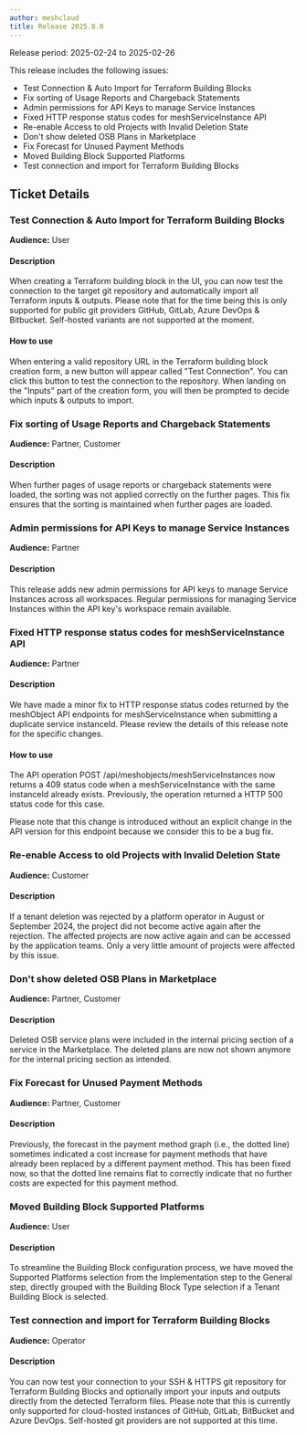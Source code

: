 ```yaml
---
author: meshcloud
title: Release 2025.8.0
---
```


Release period: 2025-02-24 to 2025-02-26

This release includes the following issues:
* Test Connection & Auto Import for Terraform Building Blocks
* Fix sorting of Usage Reports and Chargeback Statements
* Admin permissions for API Keys to manage Service Instances
* Fixed HTTP response status codes for meshServiceInstance API
* Re-enable Access to old Projects with Invalid Deletion State
* Don't show deleted OSB Plans in Marketplace
* Fix Forecast for Unused Payment Methods
* Moved Building Block Supported Platforms
* Test connection and import for Terraform Building Blocks
<!--truncate-->

## Ticket Details
### Test Connection & Auto Import for Terraform Building Blocks
**Audience:** User<br>

#### Description
When creating a Terraform building block in the UI, you can now test the connection to the target
git repository and automatically import all Terraform inputs & outputs. Please note that for
the time being this is only supported for public git providers GitHub, GitLab, Azure DevOps & Bitbucket.
Self-hosted variants are not supported at the moment.

#### How to use
When entering a valid repository URL in the Terraform building block creation form, a new button will
appear called "Test Connection". You can click this button to test the connection to the repository.
When landing on the "Inputs" part of the creation form, you will then be prompted to decide which
inputs & outputs to import.

### Fix sorting of Usage Reports and Chargeback Statements
**Audience:** Partner, Customer<br>

#### Description
When further pages of usage reports or chargeback statements were loaded, the sorting was not applied correctly
on the further pages. This fix ensures that the sorting is maintained when further pages are loaded.

### Admin permissions for API Keys to manage Service Instances
**Audience:** Partner<br>

#### Description
This release adds new admin permissions for API keys to manage Service Instances across all workspaces.
Regular permissions for managing Service Instances within the API key's workspace remain available.

### Fixed HTTP response status codes for meshServiceInstance API
**Audience:** Partner<br>

#### Description
We have made a minor fix to HTTP response status codes returned by the meshObject API
endpoints for meshServiceInstance when submitting a duplicate service instanceId.
Please review the details of this release note for the specific changes.

#### How to use
The API operation POST /api/meshobjects/meshServiceInstances now returns a 409 status
code when a meshServiceInstance with the same instanceId already exists. 
Previously, the operation returned a HTTP 500 status code for this case.

Please note that this change is introduced without an explicit change in the API version for this endpoint
because we consider this to be a bug fix.

### Re-enable Access to old Projects with Invalid Deletion State
**Audience:** Customer<br>

#### Description
If a tenant deletion was rejected by a platform operator in August or September 2024, the project did
not become active again after the rejection. The affected projects are now active again and can be 
accessed by the application teams. Only a very little amount of projects were affected by this issue.

### Don't show deleted OSB Plans in Marketplace
**Audience:** Partner, Customer<br>

#### Description
Deleted OSB service plans were included in the internal pricing section of a service in the Marketplace. The
deleted plans are now not shown anymore for the internal pricing section as intended.

### Fix Forecast for Unused Payment Methods
**Audience:** Partner, Customer<br>

#### Description
Previously, the forecast in the payment method graph (i.e., the dotted line)
sometimes indicated a cost increase for payment methods that have already
been replaced by a different payment method. This has been fixed now, so that
the dotted line remains flat to correctly indicate that no further costs are
expected for this payment method.

### Moved Building Block Supported Platforms
**Audience:** User<br>

#### Description
To streamline the Building Block configuration process, we have moved the Supported Platforms selection from the Implementation step to the 
General step, directly grouped with the Building Block Type selection if a Tenant Building Block is selected.

### Test connection and import for Terraform Building Blocks
**Audience:** Operator<br>

#### Description
You can now test your connection to your SSH & HTTPS git repository for Terraform Building Blocks
and optionally import your inputs and outputs directly from the detected Terraform files.
Please note that this is currently only supported for cloud-hosted instances of GitHub, GitLab,
BitBucket and Azure DevOps. Self-hosted git providers are not supported at this time.

